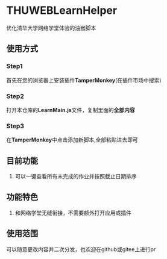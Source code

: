 # THUWEBLearnHelper

优化清华大学网络学堂体验的油猴脚本

## 使用方式

### Step1

首先在您的浏览器上安装插件**TamperMonkey**(在插件市场中搜索)

### Step2

打开本仓库的**LearnMain.js**文件，复制里面的**全部内容**

### Step3

在**TamperMonkey**中点击添加新脚本,全部粘贴进去即可

## 目前功能

1. 可以一键查看所有未完成的作业并按照截止日期排序

## 功能特色

1. 和网络学堂无缝衔接，不需要额外打开应用或插件

## 使用范围

可以随意更改内容并二次分发，也欢迎在github或gitee上进行pr
